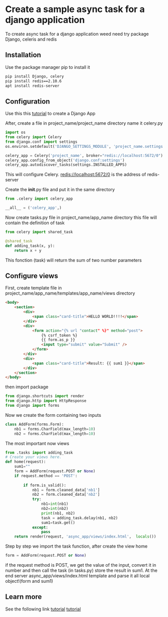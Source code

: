 # Create a sample async task for a django application

To create async task for a django application weed need try package
Django, celeris and redis

## Installation

Use the package manager pip to install it

```bash
pip install Django, celery
pip install redis==2.10.6
apt install redis-server
```

## Configuration
Use this this [tutorial](https://github.com/geek3000/helloWorld_Django) to create a Django App

After, create a file in project_name/project_name directory name it celery.py
```python
import os
from celery import Celery
from django.conf import settings
os.environ.setdefault('DJANGO_SETTINGS_MODULE', 'project_name.settings')

celery_app = Celery('project_name', broker="redis://localhost:5672/0")
celery_app.config_from_object('django.conf:settings')
celery_app.autodiscover_tasks(settings.INSTALLED_APPS)
```
This will configure Celery. [redis://localhost:5672/0]() is the address of redis-server

Create the __init__.py file and put it in the same directory
```python
from .celery import celery_app

__all__ = ('celery_app',)
```
 Now create tasks.py file in project_name/app_name directory
this file will contain the definition of task
```python
from celery import shared_task

@shared_task
def adding_task(x, y):
    return x + y
```
This fonction (task) will return the sum of two number parameters

## Configure views
First, create template file in project_name/app_name/templates/app_name/views directory
```html
<body>
    <section>
        <div>
            <span class="card-title">HELLO WORLD!!!!</span>
        </div>
		<div>
            <form action="{% url "contact" %}" method="post">
				{% csrf_token %}	
				{{ form.as_p }}
				<input type="submit" value="Submit" />
			</form>
        </div>
		<div>
            <span class="card-title">Result: {{ sum1 }}</span>
        </div>
	</section>
</body>
```
then import package
```python
from django.shortcuts import render
from django.http import HttpResponse
from django import forms
```
Now we create the form containing two inputs
```python
class AddForm(forms.Form):
    nb1 = forms.CharField(max_length=10)
    nb2 = forms.CharField(max_length=10)
```
The most important now views
```python
from .tasks import adding_task
# Create your views here.
def home(request):
    sum1=""
    form = AddForm(request.POST or None)
    if request.method == 'POST':
        
        if form.is_valid(): 
            nb1 = form.cleaned_data['nb1']
            nb2 = form.cleaned_data['nb2']
            try:
                nb1=int(nb1)
                nb2=int(nb2)
                print(nb1, nb2)
                task = adding_task.delay(nb1, nb2)
                sum1=task.get()
            except:
                pass
    return render(request, 'async_app/views/index.html',  locals())
```
Step by step we import the task function, after create the view home
```python
form = AddForm(request.POST or None)
```
if the request method is POST, we get the value of the input, convert it in number and then call the task (in tasks.py) store the result in sum1.
At the end server async_app/views/index.html template and parse it all local object!(form and sum1)

## Learn more
See the following link
[tutorial](https://stackabuse.com/asynchronous-tasks-in-django-with-redis-and-celery/)
[tutorial](https://tutorial.djangogirls.org/en/django_forms/)

